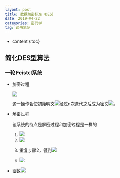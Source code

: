 ```yaml
---
layout: post
title: 数据加密标准（DES）
date: 2019-04-22
categories: 密码学
tag: 读书笔记
---
```


* content
{:toc}

## 简化DES型算法

### 一轮 Feistel系统

- 加密过程

  <img src="https://latex.codecogs.com/png.latex? L_{i}=R_{i-1}和R_i=L_{i-1}\oplus f(R_{i-1},K_i)">

  这一操作会使初始明文<img src="https://latex.codecogs.com/png.latex? L_0R_0">经过n次迭代之后成为密文<img src="https://latex.codecogs.com/png.latex? L_nR_n">。

- 解密过程

  该系统的特点是解密过程和加密过程是一样的

  1. <img src="https://latex.codecogs.com/png.latex? L_nR_n\rightarrow R_nL_n">

  2. <img src="https://latex.codecogs.com/png.latex? \\[R_n][L_n]=[L_{n-1}][R_{n-1}\oplus f(L_{n-1},K_n)]\\=[R_{n-2}][L_{n-2}\oplus f(R_{n-2},K_{n-1})\oplus f(L_{n-1},K_n)]\\=[R_{n-2}][L_{n-2}]">

  3. 重复步骤2，得到<img src="https://latex.codecogs.com/png.latex? R_0L_0">

  4. <img src="https://latex.codecogs.com/png.latex? R_0L_0\rightarrow L_0R_0">
  
- 函数<img src="https://latex.codecogs.com/png.latex? f(R_{i-1},K_i)">